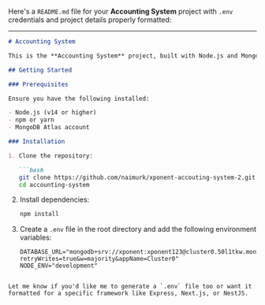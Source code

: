Here's a `README.md` file for your **Accounting System** project with `.env` credentials and project details properly formatted:

---

````markdown
# Accounting System

This is the **Accounting System** project, built with Node.js and MongoDB. This system helps manage financial records, transactions, and user accounts efficiently.

## Getting Started

### Prerequisites

Ensure you have the following installed:

- Node.js (v14 or higher)
- npm or yarn
- MongoDB Atlas account

### Installation

1. Clone the repository:

   ```bash
   git clone https://github.com/naimurk/xponent-accouting-system-2.git
   cd accounting-system
````

2. Install dependencies:

   ```bash
   npm install
   ```

3. Create a `.env` file in the root directory and add the following environment variables:

   ```env
   DATABASE_URL="mongodb+srv://xponent:xponent123@cluster0.50l1tkw.mongodb.net/accounting_db?retryWrites=true&w=majority&appName=Cluster0"
   NODE_ENV="development"
   ```
```

Let me know if you'd like me to generate a `.env` file too or want it formatted for a specific framework like Express, Next.js, or NestJS.
```
